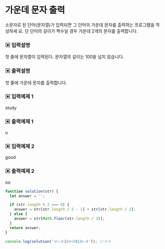 # 가운데 문자 출력

소문자로 된 단어(문자열)가 입력되면 그 단어의 가운데 문자를 출력하는 프로그램을 작성하세 요. 단 단어의 길이가 짝수일 경우 가운데 2개의 문자를 출력합니다.

### ▣ 입력설명

첫 줄에 문자열이 입력된다. 문자열의 길이는 100을 넘지 않습니다.

### ▣ 출력설명

첫 줄에 가운데 문자를 출력합니다.

### ▣ 입력예제 1

study

### ▣ 출력예제 1

u

### ▣ 입력예제 2

good

### ▣ 출력예제 2

oo

```javascript
function solution(str) {
  let answer = '';

  if (str.length % 2 === 0) {
    answer = str[str.length / 2 - 1] + str[str.length / 2];
  } else {
    answer = str[Math.floor(str.length / 2)];
  }
  return answer;
}

console.log(solution('ㅁㄴㅇ12ㅠㄹ813ㄴㄹ')); //ㅠㄹ
```
